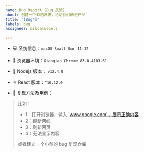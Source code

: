 ```yaml
---
name: Bug Report [Bug 反馈]
about: 创建一个缺陷反馈，协助我们改进产品
title: '[Bug*]'
labels: bug
assignees: milobluebell

---
```


- 💻 系统信息：`macOS Small Sur 11.12`

- 🦊 浏览器环境：`Giaogiao Chrome 83.0.4103.61`

- 🚛 Nodejs 版本： `v12.4.0`

- ⚛️ React 版本：`^16.12.0`

- 👣 复现方法及用例：

> 比如：
>
> - 1：打开浏览器，输入 'www.google.com'，展示正确内容
> - 2：踢断网线
> - 3：刷新网页
> - 4：无法显示内容
>
> 或者建立一个小型的 bug 复现仓库
